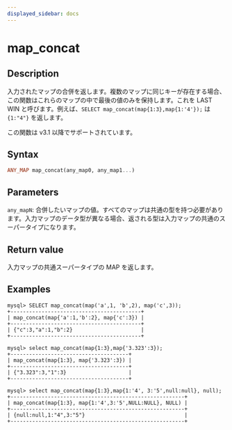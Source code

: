 ```yaml
---
displayed_sidebar: docs
---
```


# map_concat

## Description

入力されたマップの合併を返します。複数のマップに同じキーが存在する場合、この関数はこれらのマップの中で最後の値のみを保持します。これを LAST WIN と呼びます。例えば、`SELECT map_concat(map{1:3},map{1:'4'});` は `{1:"4"}` を返します。

この関数は v3.1 以降でサポートされています。

## Syntax

```Haskell
ANY_MAP map_concat(any_map0, any_map1...)
```

## Parameters

`any_mapN`: 合併したいマップの値。すべてのマップは共通の型を持つ必要があります。入力マップのデータ型が異なる場合、返される型は入力マップの共通のスーパータイプになります。

## Return value

入力マップの共通スーパータイプの MAP を返します。

## Examples

```Plain
mysql> SELECT map_concat(map('a',1, 'b',2), map('c',3));
+------------------------------------------+
| map_concat(map{'a':1,'b':2}, map{'c':3}) |
+------------------------------------------+
| {"c":3,"a":1,"b":2}                      |
+------------------------------------------+

mysql> select map_concat(map{1:3},map{'3.323':3});
+--------------------------------------+
| map_concat(map{1:3}, map{'3.323':3}) |
+--------------------------------------+
| {"3.323":3,"1":3}                    |
+--------------------------------------+

mysql> select map_concat(map{1:3},map{1:'4', 3:'5',null:null}, null);
+--------------------------------------------------------+
| map_concat(map{1:3}, map{1:'4',3:'5',NULL:NULL}, NULL) |
+--------------------------------------------------------+
| {null:null,1:"4",3:"5"}                                |
+--------------------------------------------------------+
```